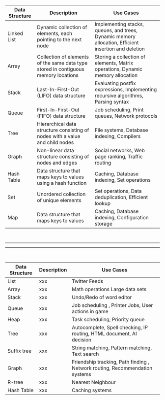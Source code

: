 | Data Structure | Description | Use Cases |
| --- | --- | --- |
| Linked List | Dynamic collection of elements, each pointing to the next node | Implementing stacks, queues, and trees, Dynamic memory allocation, Efficient insertion and deletion |
| Array | Collection of elements of the same data type stored in contiguous memory locations | Storing a collection of elements, Matrix operations, Dynamic memory allocation |
| Stack | Last-In-First-Out (LIFO) data structure | Evaluating postfix expressions, Implementing recursive algorithms, Parsing syntax |
| Queue | First-In-First-Out (FIFO) data structure | Job scheduling, Print queues, Network protocols |
| Tree | Hierarchical data structure consisting of nodes with a value and child nodes | File systems, Database indexing, Compilers |
| Graph | Non-linear data structure consisting of nodes and edges | Social networks, Web page ranking, Traffic routing |
| Hash Table | Data structure that maps keys to values using a hash function | Caching, Database indexing, Set operations |
| Set | Unordered collection of unique elements | Set operations, Data deduplication, Efficient lookup |
| Map | Data structure that maps keys to values | Caching, Database indexing, Configuration storage |


<!-- comment -->

<br>

---
---

<br>



| Data Structure | Description | Use Cases |
| --- | --- | --- |
| List | xxx | Twitter Feeds |
| Array | xxx | Math operations Large data sets |
| Stack | xxx | Undo/Redo of word editor |
| Queue | xxx | Job scheduling , Printer Jobs, User actions in game|
| Heap | xxx | Task scheduling, Priority queue |
| Tree | xxx | Autocomplete, Spell checking, IP routing, HTML document, AI decision |
| Suffix tree | xxx | String matching, Pattern matching, Text search |
| Graph | xxx | Friendship tracking, Path finding , Network routing, Recommendation systems |
| R-tree | xxx | Nearest Neighbour |
| Hash Table | xxx | Caching systems


